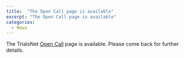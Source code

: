 ```yaml
---
title:  "The Open Call page is available"
excerpt: "The Open Call page is available"
categories: 
  - News
---
```


The TrialsNet [Open Call](/open-call) page is available. Please come back for further details.